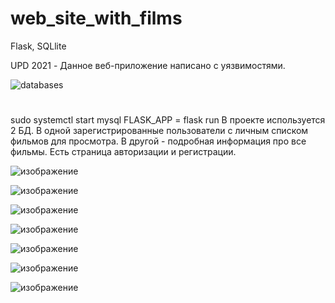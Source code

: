 # web_site_with_films
Flask, SQLlite

UPD 2021 - Данное веб-приложение написано с уязвимостями.

![databases](https://user-images.githubusercontent.com/61711711/118263962-a8e0f380-b4bf-11eb-9192-754751b25a0a.png)

# 
sudo systemctl start mysql
FLASK_APP = 
flask run
В проекте используется 2 БД. В одной зарегистрированные пользователи с личным списком фильмов для просмотра. В другой - подробная информация про все фильмы.
Есть страница авторизации и регистрации.
 
![изображение](https://user-images.githubusercontent.com/61711711/117548791-8d996280-b03f-11eb-9ffb-8dac829ff8cc.png)


![изображение](https://user-images.githubusercontent.com/61711711/118264945-2d804180-b4c1-11eb-8008-2fcd39f302a6.png)


![изображение](https://user-images.githubusercontent.com/61711711/117548763-693d8600-b03f-11eb-966c-c5ca808f6a48.png)


![изображение](https://user-images.githubusercontent.com/61711711/117548738-4dd27b00-b03f-11eb-9011-c957ba4fdba3.png)
 
 
![изображение](https://user-images.githubusercontent.com/61711711/117548690-f0d6c500-b03e-11eb-84d2-62b66719e110.png)


![изображение](https://user-images.githubusercontent.com/61711711/117548704-11068400-b03f-11eb-9f0b-ab041780f3c0.png)

![изображение](https://user-images.githubusercontent.com/61711711/117548720-33000680-b03f-11eb-901d-a64a97688d31.png)
